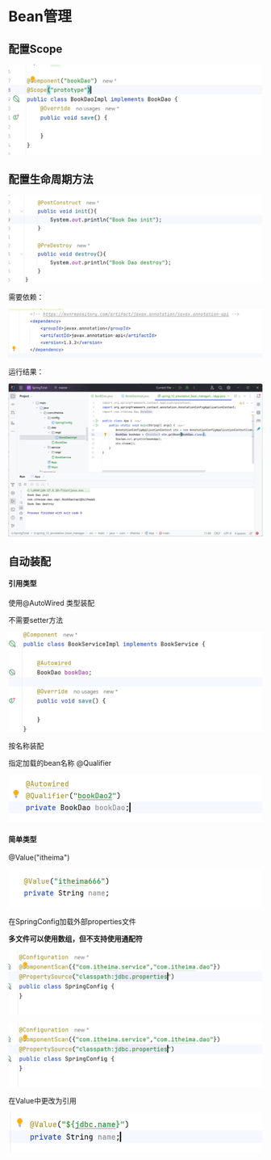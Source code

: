 # Bean管理

## 配置Scope

![image-20240520143850555](./14注解开发bean管理.assets/image-20240520143850555.png)

## 配置生命周期方法

![image-20240520144210657](./14注解开发bean管理.assets/image-20240520144210657.png)

需要依赖：

![image-20240520144222632](./14注解开发bean管理.assets/image-20240520144222632.png)

运行结果：

![image-20240520144809253](./14注解开发bean管理.assets/image-20240520144809253.png)

## 自动装配

#### 引用类型

使用@AutoWired 类型装配

不需要setter方法

![image-20240520145133544](./14注解开发bean管理.assets/image-20240520145133544.png)

按名称装配

指定加载的bean名称 @Qualifier

![image-20240520145329623](./14注解开发bean管理.assets/image-20240520145329623.png)

#### 简单类型

@Value("itheima")

![image-20240520145458548](./14注解开发bean管理.assets/image-20240520145458548.png)

在SpringConfig加载外部properties文件

**多文件可以使用数组，但不支持使用通配符**

![image-20240520145648628](./14注解开发bean管理.assets/image-20240520150125301.png)

![image-20240520150127519](./14注解开发bean管理.assets/image-20240520150127519.png)

在Value中更改为引用

![image-20240520150149843](./14注解开发bean管理.assets/image-20240520150149843.png)



